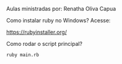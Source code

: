 Aulas ministradas por: Renatha Oliva Capua

Como instalar ruby no Windows? Acesse:

https://rubyinstaller.org/

Como rodar o script principal?

```
ruby main.rb
```